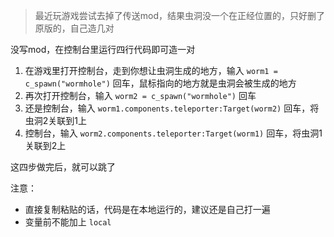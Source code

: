 > 最近玩游戏尝试去掉了传送mod，结果虫洞没一个在正经位置的，只好删了原版的，自己造几对

没写mod，在控制台里运行四行代码即可造一对

1. 在游戏里打开控制台，走到你想让虫洞生成的地方，输入 `worm1 = c_spawn("wormhole")` 回车，鼠标指向的地方就是虫洞会被生成的地方
2. 再次打开控制台，输入 `worm2 = c_spawn("wormhole")` 回车
3. 还是控制台，输入 `worm1.components.teleporter:Target(worm2)` 回车，将虫洞2关联到1上
4. 控制台，输入 `worm2.components.teleporter:Target(worm1)` 回车，将虫洞1关联到2上

这四步做完后，就可以跳了

注意：

- 直接复制粘贴的话，代码是在本地运行的，建议还是自己打一遍
- 变量前不能加上 `local`